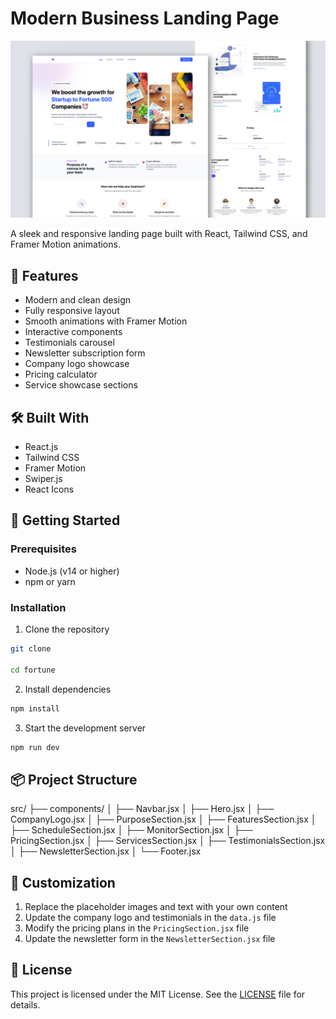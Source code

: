 # Modern Business Landing Page

![modern-business-landing-page](/src/assets/react-busines-landing-page.png)

A sleek and responsive landing page built with React, Tailwind CSS, and Framer Motion animations.

## 🌟 Features

- Modern and clean design
- Fully responsive layout
- Smooth animations with Framer Motion
- Interactive components
- Testimonials carousel
- Newsletter subscription form
- Company logo showcase
- Pricing calculator
- Service showcase sections

## 🛠️ Built With

- React.js
- Tailwind CSS
- Framer Motion
- Swiper.js
- React Icons

## 🚀 Getting Started

### Prerequisites

- Node.js (v14 or higher)
- npm or yarn

### Installation
1. Clone the repository
```bash
git clone 

cd fortune
```



2. Install dependencies
```bash
npm install
```

3. Start the development server
```bash
npm run dev
```

## 📦 Project Structure

src/
├── components/
│ ├── Navbar.jsx
│ ├── Hero.jsx
│ ├── CompanyLogo.jsx
│ ├── PurposeSection.jsx
│ ├── FeaturesSection.jsx
│ ├── ScheduleSection.jsx
│ ├── MonitorSection.jsx
│ ├── PricingSection.jsx
│ ├── ServicesSection.jsx
│ ├── TestimonialsSection.jsx
│ ├── NewsletterSection.jsx
│ └── Footer.jsx

## 🎨 Customization

1. Replace the placeholder images and text with your own content
2. Update the company logo and testimonials in the `data.js` file
3. Modify the pricing plans in the `PricingSection.jsx` file
4. Update the newsletter form in the `NewsletterSection.jsx` file

## 📝 License

This project is licensed under the MIT License. See the [LICENSE](LICENSE) file for details.




